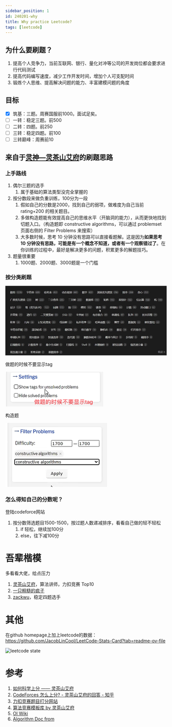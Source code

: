 ```yaml
---
sidebar_position: 1
id: 240201-why
title: Why practice Leetcode?
tags: [leetcode]
---
```


## 为什么要刷题？

1. 提高个人竞争力，当前互联网、银行、量化对冲等公司的开发岗位都会要求进行代码测试
2. 提高代码编写速度，减少工作开发时间，增加个人可支配时间
3. 锻炼个人思维、提高解决问题的能力、丰富建模问题的角度

## 目标

- [x] 筑基：三题。周赛国服前1000。面试足矣。
- [ ] 一转：稳定三题。前500
- [ ] 二转：四题。前250
- [ ] 三转：稳定四题。前100
- [ ] 三转巅峰：周赛前10

## 来自于[灵神—灵茶山艾府](https://codeforces.com/profile/0x3F)的刷题思路

### 上手路线

1. 偶尔三题的选手
   1. 属于基础的算法类型没完全掌握的
2. 按分数段来做负重训练，100分为一段
   1. 假如自己的分数是2000，找到自己的弱项，做难度为自己当前 rating+200 的相关题目。
   1. 多做构造题能有效提高自己的思维水平（开脑洞的能力），从而更快地找到切题入口。（构造题即 constructive algorithms，可以通过 problemset 页面右侧的 Filter Problems 来搜索）
   1. 大多数时候，思考 10 分钟没有思路可以直接看题解。这是因为**如果思考 10 分钟没有思路，可能是有一个概念不知道，或者有一个观察错过了**。在你训练的过程中，最好是解决更多的问题，积累更多的解题技巧。
3. 题量很重要
   1. 1000题、2000题、3000题是一个门槛

### 按分类刷题

![image-20240501002730572](./240201-why.assets/image-20240501002730572.png)

做题的时候不要显示tag

![image-20240121171526274](./240201-why.assets/image-20240121171526274.png)

构造题

![image-20240121171533381](./240201-why.assets/image-20240121171533381.png)


### 怎么得知自己的分数呢？

登陆codeforce网站

1. 按分数筛选题目1500-1500，按过题人数递减排序，看看自己做的轻不轻松
   1. if 轻松，继续加100分
   2. else，往下减100分

# 吾辈楷模

多看看大佬，给点压力

1. [灵茶山艾府](https://codeforces.com/profile/0x3F)，算法讲师，力扣竞赛 Top10
2. [一只粗糙的疯子](https://leetcode.cn/u/yi-zhi-cu-cao-de-feng-zi/)
3. [zackwu](https://leetcode.com/izackwu/)，稳定四题选手

# 其他

在github homepage上加上leetcode的数据：https://github.com/JacobLinCool/LeetCode-Stats-Card?tab=readme-ov-file

![leetcode state](https://leetcard.jacoblin.cool/colalinn?theme=light&font=Sura&ext=heatmap&site=cn)

# 参考

1. [如何科学上分 —— 灵茶山艾府](https://www.bilibili.com/read/cv22332590/?spm_id_from=333.999.0.0)
2. [CodeForces 怎么上分? - 灵茶山艾府的回答 - 知乎](https://www.zhihu.com/question/353734418/answer/2353160035) 
3. [力扣竞赛题目打分网站](https://huxulm.github.io/lc-rating/#/zen)
4. [算法竞赛模板库 by 灵茶山艾府](https://github.com/EndlessCheng/codeforces-go?tab=readme-ov-file)
5. [OI Wiki](https://oi-wiki.org/)
6. [Algorithm Doc from ](https://liuzhenglaichn.gitbook.io/algorithm)
